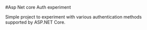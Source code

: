 #Asp Net core Auth experiment

Simple project to experiment with various authentication methods supported by ASP.NET Core.